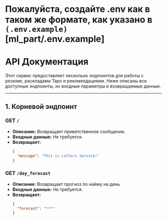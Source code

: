# Пожалуйста, создайте .env как в таком же формате, как указано в `(.env.example)`[ml_part/.env.example]

# API Документация

Этот сервис предоставляет несколько эндпоинтов для работы с резюме, раскладами Таро и рекомендациями. Ниже описаны все доступные эндпоинты, их входные параметры и возвращаемые данные.

---

## 1. Корневой эндпоинт
### GET `/`
- **Описание:** Возвращает приветственное сообщение.
- **Входные данные:** Не требуется.
- **Возвращает:**
  ```json
  {
    "message": "This is Letters Service!"
  }
  ```


### GET `/day_forecast`
- **Описание:** Возвращает прогноз по найму на день
- **Входные данные:** Не требуется.
- **Возвращает:**
  ```json
  {
    "forecast": "***"
  }
  ```

